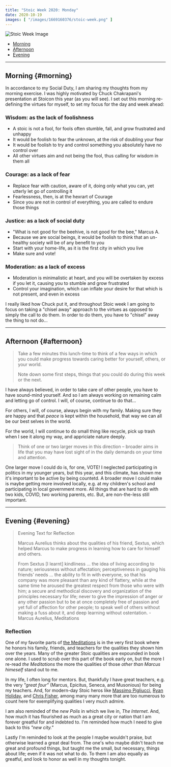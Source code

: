 ```yaml
---
title: "Stoic Week 2020: Monday"
date: 2020-10-19
images: [ "/images/1669160376/stoic-week.png" ]
---
```


![Stoic Week Image](/images/1669160376/stoic-week.png)

- [Morning](#morning)
- [Afternoon](#afternoon)
- [Evening](#evening)

---

## Morning {#morning}

In accordance to my Social Duty, I am sharing my thoughts from my morning exercise. I was highly motivated by Chuck Chakrapani's presentation at Stoicon this year (as you will see). I set out this morning re-defining the virtues for myself, to set my focus for the day and week ahead:

### Wisdom: as the lack of foolishness

- A stoic is not a fool, for fools often stumble, fall, and grow frustrated and unhappy
- It would be foolish to fear the unknown, at the risk of doubling your fear
- It would be foolish to try and control something you absolutely have no control over
- All other virtues aim and not being the fool, thus calling for wisdom in them all

### Courage: as a lack of fear

- Replace fear with caution, aware of it, doing only what you can, yet utterly let go of controlling it
- Fearlessness, then, is at the hexrart of Courage
- Since you are not in control of everything, you are called to endure those things

### Justice: as a lack of social duty

- "What is not good for the beehive, is not good for the bee," Marcus A.
- Because we are social beings, it would be foolish to think that an un-healthy society will be of any benefit to you
- Start with your home-life, as it is the first city in which you live
- Make sure and vote!

### Moderation: as a lack of excess

- Moderation is minimalistic at heart, and you will be overtaken by excess if you let it, causing you to stumble and grow frustrated
- Control your imagination, which can inflate your desire for that which is not present, and even in excess

I really liked how Chuck put it, and throughout Stoic week I am going to focus on taking a "chisel away" approach to the virtues as opposed to simply the call to do them. In order to do them, you have to "chisel" away the thing to not do...

---

## Afternoon {#afternoon}

> Take a few minutes this lunch-time to think of a few ways in which you could make progress towards caring better for yourself, others, or your world. 
> 
> Note down some first steps, things that you could do during this week or the next. 

I have always believed, in order to take care of other people, you have to have sound-mind yourself. And so I am always working on remaining calm and letting go of control. I will, of course, continue to do that...

For others, I will, of course, always begin with my family. Making sure they are happy and that _peace_ is kept within the household, that way we can all be our best selves in the world.

For the world, I will continue to do small thing like recycle, pick up trash when I see it along my way, and appriciate nature deeply.

> Think of one or two larger moves in this direction – broader aims in life that you may have lost sight of in the daily demands on your time and attention. 

One larger move I could do is, for one, VOTE! I neglected participating in politics in my younger years, but this year, and this climate, has shown me it's important to be active by being countetd. A broader move I could make is maybe getting more involved locally, e.g. at my children's school and participating in local government more. All things that are hard to do with two kids, COVID, two working parents, etc. But, are non-the-less still important.

---

## Evening {#evening}

> Evening Text for Reflection
>
> Marcus Aurelius thinks about the qualities of his friend, Sextus, which helped Marcus to make progress in learning how to care for himself and others.
> 
> From Sextus [I learnt] kindliness … the idea of living according to nature; seriousness without affectation; perceptiveness in gauging his friends’ needs … the ability to fit in with everyone, so that his company was more pleasant than any kind of flattery, while at the same time he aroused the greatest respect from those who were with him; a secure and methodical discovery and organization of the principles necessary for life; never to give the impression of anger or any other passion but to be at once completely free of passion and yet full of affection for other people; to speak well of others without making a fuss about it, and deep learning without ostentation. - Marcus Aurelius, Meditations

### Reflection

One of my favorite parts of [the Meditations](https://en.wikipedia.org/wiki/Meditations) is in the very first book where he honors his family, friends, and teachers for the qualities they shown him over the years. Many of the greater Stoic qualities are expounded in book one alone. I used to scrub over this part of the book early on, but the more I re-read _the Meditations_ the more the qualities of those _other than Marcus himeself_ stand out to me.

In my life, I often long for mentors. But, thankfully I have great teachers, e.g. the very _"great four"_ (Marcus, Epicitus, Seneca, and Musonious) for being my teachers. And, for modern-day Stoic heros like [Massimo Pigliucci](https://twitter.com/mpigliucci), [Ryan Holiday](https://ryanholiday.net), and [Chris Fisher](https://bit.ly/37ukzii), among many many more that are too numerous to count here for exemplifying qualities I very much admire.

I am also reminded of the _new Polis_ in which we live in, _The Internet_. And, how much it has flourished as much as a great city or nation that I am forever greatful for and indebted to. I'm reminded how much I need to give back to this _"new city."_

Lastly I'm reminded to look at the people I maybe wouldn't praise, but otherwise learned a great deal from. The one's who maybe didn't teach me great and profound things, but taught me the small, but necessary, things about life; even if it was not what to do. To them I am also equally as greatful, and look to honor as well in my thoughts tonight.
